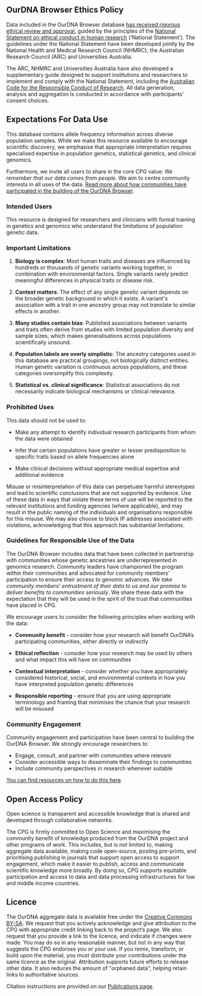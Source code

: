 ## OurDNA Browser Ethics Policy

Data included in the OurDNA Browser database [has received rigorous ethical review and approval](/ethics-contact), guided by the principles of the [National Statement on ethical conduct in human research](https://www.nhmrc.gov.au/about-us/publications/national-statement-ethical-conduct-human-research-2023) (‘National Statement’). The guidelines under the National Statement have been developed jointly by the National Health and Medical Research Council (NHMRC), the Australian Research Council (ARC) and Universities Australia.

The ARC, NHMRC and Universities Australia have also developed a supplementary guide designed to support institutions and researchers to implement and comply with the National Statement, including the [Australian Code for the Responsible Conduct of Research](https://www.nhmrc.gov.au/about-us/publications/australian-code-responsible-conduct-research-2018). All data generation, analysis and aggregation Is conducted in accordance with participants’ consent choices.

## Expectations For Data Use

This database contains allele frequency information across diverse population samples. While we make this resource available to encourage scientific discovery, we emphasise that appropriate interpretation requires specialised expertise in population genetics, statistical genetics, and clinical genomics.

Furthermore, we invite all users to share in the core CPG value: *We remember that our data comes from people*. We aim to centre community interests in all uses of the data. [Read more about how communities have participated in the building of the OurDNA Browser](https://populationgenomics.org.au/about-us/resources/publications/).


### Intended Users

This resource is designed for researchers and clinicians with formal training in genetics and genomics who understand the limitations of population genetic data.

### Important Limitations

1. **Biology is complex**: Most human traits and diseases are influenced by hundreds or thousands of genetic variants working together, in combination with environmental factors. Single variants rarely predict meaningful differences in physical traits or disease risk.

2. **Context matters**: The effect of any single genetic variant depends on the broader genetic background in which it exists. A variant's association with a trait in one ancestry group may not translate to similar effects in another.

3. **Many studies contain bias**: Published associations between variants and traits often derive from studies with limited population diversity and sample sizes, which makes generalisations across populations scientifically unsound.

4. **Population labels are overly simplistic**: The ancestry categories used in this database are practical groupings, not biologically distinct entities. Human genetic variation is continuous across populations, and these categories oversimplify this complexity.

5. **Statistical vs. clinical significance**: Statistical associations do not necessarily indicate biological mechanisms or clinical relevance.

### Prohibited Uses
This data should not be used to:

* Make any attempt to identify individual research participants from whom the data were obtained

* Infer that certain populations have greater or lesser predisposition to specific traits based on allele frequencies alone

* Make clinical decisions without appropriate medical expertise and additional evidence

Misuse or misinterpretation of this data can perpetuate harmful stereotypes and lead to scientific conclusions that are not supported by evidence. Use of these data in ways that violate these terms of use will be reported to the relevant institutions and funding agencies (where applicable), and may result in the public naming of the individuals and organisations responsible for this misuse. We may also choose to block IP addresses associated with violations, acknowledging that this approach has substantial limitations.

### Guidelines for Responsible Use of the Data
The OurDNA Browser includes data that have been collected in partnership with communities whose genetic ancestries are underrepresented in genomics research. Community leaders have championed the program within their communities and advocated for community members’ participation to ensure their access to genomic advances. *We take community members’ entrustment of their data to us and our promise to deliver benefits to communities seriously*. We share these data with the expectation that they will be used in the spirit of the trust that communities have placed in CPG.

We encourage users to consider the following principles when working with the data:

* **Community benefit** - consider how your research will benefit OurDNA’s participating communities, either directly or indirectly

* **Ethical reflection** - consider how your research may be used by others and what impact this will have on communities  

* **Contextual interpretation** - consider whether you have appropriately considered historical, social, and environmental contexts in how you have interpreted population genetic differences

* **Responsible reporting** - ensure that you are using appropriate terminology and framing that minimises the chance that your research will be misused  

### Community Engagement

Community engagement and participation have been central to building the OurDNA Browser. We strongly encourage researchers to:

* Engage, consult, and partner with communities where relevant
* Consider accessible ways to disseminate their findings to communities
* Include community perspectives in research whenever suitable

[You can find resources on how to do this here](https://populationgenomics.org.au/about-us/resources/publications/).

## Open Access Policy

Open science is transparent and accessible knowledge that is shared and developed through collaborative networks.

The CPG is firmly committed to Open Science and maximising the community benefit of knowledge produced from the OurDNA project and other programs of work. This includes, but is not limited to, making aggregate data available, making code open-source, posting pre-prints, and prioritising publishing in journals that support open access to support engagement, which make it easier to publish, access and communicate scientific knowledge more broadly. By doing so, CPG supports equitable participation and access to data and data processing infrastructures for low and middle income countries.


## Licence

The OurDNA aggregate data is available free under the [Creative Commons BY-SA](https://creativecommons.org/licenses/by-sa/4.0/deed.en). We request that you actively acknowledge and give attribution to the CPG with appropriate credit linking back to the project’s page. We also request that you provide a link to the licence, and indicate if changes were made. You may do so in any reasonable manner, but not in any way that suggests the CPG endorses you or your use. If you remix, transform, or build upon the material, you must distribute your contributions under the same licence as the original. Attribution supports future efforts to release other data. It also reduces the amount of "orphaned data", helping retain links to authoritative sources.

Citation instructions are provided on our [Publications page](/publications).



